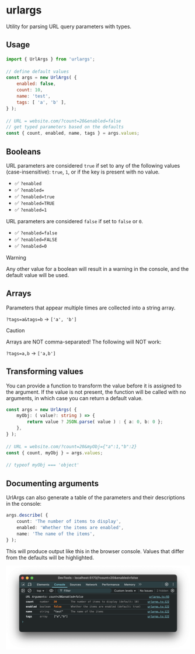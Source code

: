 # urlargs

Utility for parsing URL query parameters with types.

## Usage

```javascript
import { UrlArgs } from 'urlargs';

// define default values
const args = new UrlArgs( {
	enabled: false,
	count: 10,
	name: 'test',
	tags: [ 'a', 'b' ],
} );

// URL = website.com/?count=20&enabled=false
// get typed parameters based on the defaults
const { count, enabled, name, tags } = args.values;
```

## Booleans

URL parameters are considered `true` if set to any of the following values (case-insensitive): `true`, `1`, or if the key is present with no value.

- ✅ `?enabled`
- ✅ `?enabled=`
- ✅ `?enabled=true`
- ✅ `?enabled=TRUE`
- ✅ `?enabled=1`

URL parameters are considered `false` if set to `false` or `0`.

- ✅ `?enabled=false`
- ✅ `?enabled=FALSE`
- ✅ `?enabled=0`

> [!WARNING]
> Any other value for a boolean will result in a warning in the console, and the default value will be used.

## Arrays

Parameters that appear multiple times are collected into a string array.

`?tags=a&tags=b` → `['a', 'b']`

> [!CAUTION]
> Arrays are NOT comma-separated! The following will NOT work:

`?tags=a,b` → `['a,b']`

## Transforming values

You can provide a function to transform the value before it is assigned to the argument. If the value is not present, the function will be called with no arguments, in which case you can return a default value.

```ts
const args = new UrlArgs( {
	myObj: ( value?: string ) => {
		return value ? JSON.parse( value ) : { a: 0, b: 0 };
	},
} );

// URL = website.com/?count=20&myObj={"a":1,"b":2}
const { count, myObj } = args.values;

// typeof myObj === 'object'
```


## Documenting arguments

UrlArgs can also generate a table of the parameters and their descriptions in the console:

```ts
args.describe( {
	count: 'The number of items to display',
	enabled: 'Whether the items are enabled',
	name: 'The name of the items',
} );
```

This will produce output like this in the browser console. Values that differ from the defaults will be highlighted.

![alt text](https://github.com/georgealways/urlargs/raw/main/screenshot.png "URL Arguments")
